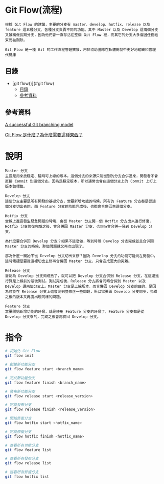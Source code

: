# Git Flow(流程)

```
根據 Git Flow 的建議，主要的分支有 master、develop、hotfix、release 以及 feature 這五種分支，各種分支負責不同的功能。其中 Master 以及 Develop 這兩個分支又被稱做長期分支，因為他們會一直存活在整個 Git Flow 裡，而其它的分支大多會因任務結束而被刪除。

Git Flow 是一種 Git 的工作流程管理擴展，用於協助團隊在軟體開發中更好地組織和管理代碼庫
```

## 目錄

- [git flow()](#git flow)
	- [目錄](#目錄)
	- [參考資料](#參考資料)

## 參考資料

[A successful Git branching model](https://nvie.com/posts/a-successful-git-branching-model/)

[Git Flow 是什麼？為什麼需要這種東西？](https://gitbook.tw/chapters/gitflow/why-need-git-flow)

# 說明

```
Master 分支
主要是用來放穩定、隨時可上線的版本。這個分支的來源只能從別的分支合併過來，開發者不會直接 Commit 到這個分支。因為是穩定版本，所以通常也會在這個分支上的 Commit 上打上版本號標籤。

Develop 分支
這個分支主要是所有開發的基礎分支，當要新增功能的時候，所有的 Feature 分支都是從這個分支切出去的。而 Feature 分支的功能完成後，也都會合併回來這個分支。

Hotfix 分支
當線上產品發生緊急問題的時候，會從 Master 分支開一個 Hotfix 分支出來進行修復，Hotfix 分支修復完成之後，會合併回 Master 分支，也同時會合併一份到 Develop 分支。

為什麼要合併回 Develop 分支？如果不這麼做，等到時候 Develop 分支完成並且合併回 Master 分支的時候，那個問題就又再次出現了。

那為什麼一開始不從 Develop 分支切出來修？因為 Develop 分支的功能可能尚在開發中，這時候硬是要從這裡切出去修再合併回 Master 分支，只會造成更大的災難。

Release 分支
當認為 Develop 分支夠成熟了，就可以把 Develop 分支合併到 Release 分支，在這邊進行算是上線前的最後測試。測試完成後，Release 分支將會同時合併到 Master 以及 Develop 這兩個分支上。Master 分支是上線版本，而合併回 Develop 分支的目的，是因為可能在 Release 分支上還會測到並修正一些問題，所以需要跟 Develop 分支同步，免得之後的版本又再度出現同樣的問題。

Feature 分支
當要開始新增功能的時候，就是使用 Feature 分支的時候了。Feature 分支都是從 Develop 分支來的，完成之後會再併回 Develop 分支。
```

# 指令

```bash
# 初始化 Git Flow
git flow init

# 創建新功能分支
git flow feature start <branch_name>

# 完成新功能分支
git flow feature finish <branch_name>

# 發布新功能分支
git flow release start <release_version>

# 完成發布分支
git flow release finish <release_version>

# 開始修復分支
git flow hotfix start <hotfix_name>

# 完成修復分支
git flow hotfix finish <hotfix_name>

# 查看所有功能分支
git flow feature list

# 查看所有發布分支
git flow release list

# 查看所有修復分支
git flow hotfix list
```